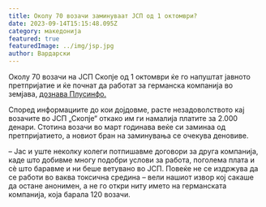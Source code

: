 ```yaml
---
title: Околу 70 возачи заминуваат ЈСП од 1 октомври?
date: 2023-09-14T15:15:48.095Z
category: македонија
featured: true
featuredImage: ../img/jsp.jpg
author: Вардарски
---
```

<!--StartFragment-->

Околу 70 возачи на ЈСП Скопје од 1 октомври ќе го напуштат јавното претпријатие и ќе почнат да работат за германска компанија во земјава, [дознава Плусинфо.](https://plusinfo.mk/ova-pove-e-ne-se-izdrzhuva-shoferi-na-sp-skop-e-begaat-od-pretpri-atieto-za-vozat-za-germanska-kompani-a/?fbclid=IwAR3klRGgIKEvSN3z4sO4-ghK3XqB1BSbUV1Y5PxMe-D8zV3wjKlu2WdKQfo)

Според информациите до кои дојдовме, расте незадоволството кај возачите во ЈСП „Скопје“ откако им ги намалија платите за 2.000 денари. Стотина возачи во март годинава веќе си заминаа од претпријатието, а новиот бран на заминувања се очекува деновиве.

– Јас и уште неколку колеги потпишавме договори за друга компанија, каде што добивме многу подобри услови за работа, поголема плата и сè што баравме и ни беше ветувано во ЈСП. Повеќе не се издржува да се работи во ваква токсична средина – вели нашиот извор кој сакаше да остане анонимен, а не го откри ниту името на германската компанија, која барала 120 возачи.

<!--EndFragment-->